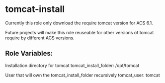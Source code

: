 tomcat-install
===

Currently this role only download the require tomcat version for ACS 6.1.

Future projects will make this role reuseable for other versions of tomcat require by different ACS versions.

Role Variables:
---

Installation directory for tomcat
    tomcat_install_folder: /opt/tomcat

User that will own the tomcat_install_folder recursively
    tomcat_user: tomcat